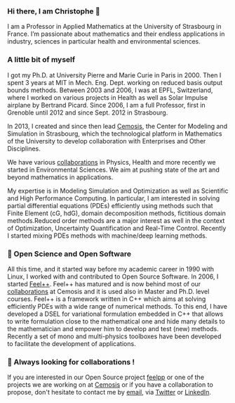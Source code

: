 ### Hi there, I am Christophe 👋

I am a Professor in Applied Mathematics at the University of Strasbourg in France. 
I’m passionate about mathematics and their endless applications in industry, sciences in particular health and environmental sciences. 

### A little bit of myself

I got my Ph.D. at University Pierre and Marie Curie in Paris in 2000.
Then I spent 3 years at MIT in Mech. Eng. Dept. working on reduced basis output bounds methods.
Between 2003 and 2006, I was at EPFL, Switzerland, where I worked on various projects in Health as well as Solar Impulse airplane by Bertrand Picard. Since 2006, I am a full Professor, first in Grenoble until 2012 and since Sept. 2012 in Strasbourg.

In 2013, I created and since then lead [Cemosis](https://www.cemosis.fr), the Center for Modeling and Simulation in Strasbourg, which the technological platform in Mathematics of the University to develop collaboration with Enterprises and Other Disciplines.

We have various [collaborations](https://www.cemosis.fr/projects) in Physics, Health and more recently we started in Environmental Sciences. 
We aim at pushing state of the art and beyond mathematics in applications.

My expertise is in Modeling Simulation and Optimization as well as Scientific and High Performance Computing. 
In particular, I am interested in solving partial differential equations (PDEs) efficiently using methods such that Finite Element (cG, hdG), domain decomposition methods, fictitious domain methods.Reduced order methods are a major interest as well in the context of Optimization, Uncertainty Quantification and Real-Time Control.
Recently I started mixing PDEs methods with machine/deep learning methods.

### 🔭 Open Science and Open Software

All this time, and it started way before my academic career in 1990 with Linux, I worked with and contributed to Open Source Software. 
In 2006, I started [Feel++](https://github.com/feelpp/feelpp).
Feel++ has matured and is now behind most of our [collaborations](https://www.cemosis.fr/projects) at Cemosis and it is used also in Master and Ph.D. level courses.
Feel++ is a framework written in C++ which aims at solving efficiently PDEs with a wide range of numerical methods.
To this end, I have developed a DSEL for variational formulation embedded in C++ that allows to write formulation close to the mathematical one and hide many details to the mathematician and empower him to develop and test (new) methods. 
Recently a set of mono and multi-physics toolboxes have been developed to facilitate the development of applications.

### 👯 Always looking for collaborations !

If you are interested in our Open Source project [feelpp](https://github.com/feelpp/feelpp) or one of the projects we are working on at [Cemosis](https://www.cemosis.fr/projects) or if you have a collaboration to propose, don't hesitate to contact me by [email](https://mail.google.com/mail/?view=cm&fs=1&tf=1&to=christophe.prudhomme@cemosis.fr), via [Twitter](https://twitter.com/prudhomm) or [LinkedIn](https://www.linkedin.com/in/christopheprudhomme/).




<!--
**prudhomm/prudhomm** is a ✨ _special_ ✨ repository because its `README.md` (this file) appears on your GitHub profile.

Here are some ideas to get you started:

- 🔭 I’m currently working on ...
- 🌱 I’m currently learning ...
- 👯 I’m looking to collaborate on ...
- 🤔 I’m looking for help with ...
- 💬 Ask me about ...
- 📫 How to reach me: ...
- 😄 Pronouns: ...
- ⚡ Fun fact: ...
-->
